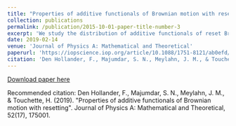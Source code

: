 ```yaml
---
title: "Properties of additive functionals of Brownian motion with resetting"
collection: publications
permalink: /publication/2015-10-01-paper-title-number-3
excerpt: 'We study the distribution of additive functionals of reset Brownian motion, a variation of normal Brownian motion in which the path is interrupted at a given rate and placed back to a given reset position. Our goal is two-fold:(1) for general functionals, we derive a large deviation principle in the presence of resetting and identify the large deviation rate function in terms of a variational formula involving large deviation rate functions without resetting.(2) For three examples of functionals (positive occupation time, area and absolute area), we investigate the effect of resetting by computing distributions and moments, using a formula that links the generating function with resetting to the generating function without resetting.'
date: 2019-02-14
venue: 'Journal of Physics A: Mathematical and Theoretical'
paperurl: 'https://iopscience.iop.org/article/10.1088/1751-8121/ab0efd/meta'
citation: 'Den Hollander, F., Majumdar, S. N., Meylahn, J. M., & Touchette, H. (2019). &quot;Paper Properties of additive functionals of Brownian motion with resetting.&quot; <i>Journal of Physics A: Mathematical and Theoretical</i>. 52(17), 175001.'
---
```


[Download paper here](https://iopscience.iop.org/article/10.1088/1751-8121/ab0efd/meta)

Recommended citation: Den Hollander, F., Majumdar, S. N., Meylahn, J. M., & Touchette, H. (2019). "Properties of additive functionals of Brownian motion with resetting". Journal of Physics A: Mathematical and Theoretical, 52(17), 175001.
